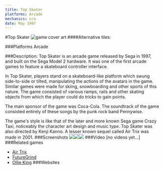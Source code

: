 ```yaml
---
title: Top Skater
platforms: Arcade
mechanics: n/a
date: May 1997
---
```

#Top Skater
![game cover art](//images.igdb.com/igdb/image/upload/t_cover_big/jayn0saz3xfmrjcg7uvg.jpg "Logo Title Text 1")
####Alternative tiles:

###Platforms
Arcade

###Description:
Top Skater is an arcade game released by Sega in 1997, and built on the Sega Model 2 hardware. It was one of the first arcade games to feature a skateboard controller interface.

In Top Skater, players stand on a skateboard-like platform which swung side-to-side or tilted, manipulating the actions of the avatars in the game. Similar games were made for skiing, snowboarding and other sports of this nature. The game consisted of various ramps, rails and other skating objects from which the player could do tricks to gain points.

The main sponsor of the game was Coca-Cola.
The soundtrack of the game consisted entirely of these songs by the punk rock band Pennywise.

The game's style is like that of the later and more known Sega game Crazy Taxi, noticeably the character art design and music type. Top Skater was also directed by Kenji Kanno. A lesser known sequel called Air Trix was made in 2001.
###Screenshots
<a target="_blank" href="//images.igdb.com/igdb/image/upload/t_cover_big/ux0g2ydrw4wkblwcn87s.jpg"><img src="//images.igdb.com/igdb/image/upload/t_thumb/ux0g2ydrw4wkblwcn87s.jpg"/></a><a target="_blank" href="//images.igdb.com/igdb/image/upload/t_cover_big/keoqnqeqndht9xj7qvaf.jpg"><img src="//images.igdb.com/igdb/image/upload/t_thumb/keoqnqeqndht9xj7qvaf.jpg"/></a><a target="_blank" href="//images.igdb.com/igdb/image/upload/t_cover_big/iarw8cp4qzinj8ufmyzn.jpg"><img src="//images.igdb.com/igdb/image/upload/t_thumb/iarw8cp4qzinj8ufmyzn.jpg"/></a>
###Video
[no videos yet...]
###Related games
* [Air Trix](/games/air-trix-18048/)
* [FutureGrind](/games/futuregrind-11568/)
* [Ollie King](/games/ollie-king-24494/)
###Websites


